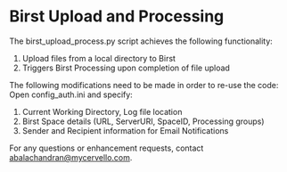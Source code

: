 # Birst Upload and Processing

The birst_upload_process.py script achieves the following functionality:
1. Upload files from a local directory to Birst
2. Triggers Birst Processing upon completion of file upload

The following modifications need to be made in order to re-use the code: 
Open config_auth.ini and specify:
1. Current Working Directory, Log file location
2. Birst Space details (URL, ServerURI, SpaceID, Processing groups)
3. Sender and Recipient information for Email Notifications

For any questions or enhancement requests, contact abalachandran@mycervello.com.

